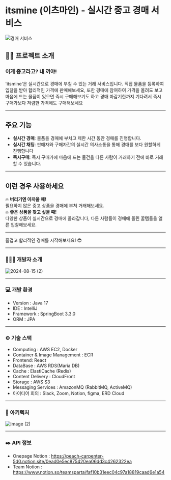 # itsmine (이츠마인) - 실시간 중고 경매 서비스

![경매 서비스](https://github.com/user-attachments/assets/6c8c9286-09f5-4c59-8ff0-8c7c176b0df1)

## 👨‍🏫 프로젝트 소개

### **이게 중고라고? 내 꺼야!**

'itsmine'은 실시간으로 경매에 부칠 수 있는 거래 서비스입니다. 직접 물품을 등록하여 입찰을 받아 합리적인 가격에 판매해보세요, 또한 경매에 참여하여 가격을 올려도 보고 마음에 드는 물품이 있으면 즉시 구매해보기도 하고 경매 마감기한까지 기다려서 즉시 구매가보다 저렴한 가격에도 구매해보세요

---

## 주요 기능

- **실시간 경매**: 물품을 경매에 부치고 제한 시간 동안 경매를 진행합니다.
- **실시간 채팅**: 판매자와 구매자간의 실시간 의사소통을 통해 경매를 보다 원할하게 진행합니다
- **즉시구매**: 즉시 구매가에 마음에 드는 물건을 다른 사람이 거래하기 전에 바로 거래할 수 있습니다.
  
---

## 이런 경우 사용하세요

🔥 **버리기엔 아까울 때!**  
필요하지 않은 중고 상품을 경매에 부쳐 거래해보세요.  
🔥 **좋은 상품을 찾고 싶을 때!**  
다양한 상품이 실시간으로 경매에 올라갑니다, 다른 사람들이 경매에 올린 꿀템들을 얼른 입찰해보세요.

---

즐겁고 합리적인 경매를 시작해보세요! 😎

---

### 🧑‍🤝‍🧑 개발자 소개

![2024-08-15 (2)](https://github.com/user-attachments/assets/5c15bfd7-3c67-445c-9d6b-8a8a09acdf5d)

---
### 💻 개발 환경
- Version : Java 17
- IDE : IntelliJ
- Framework : SpringBoot 3.3.0
- ORM : JPA
---
### ⚙️ 기술 스택
- Computing : AWS EC2, Docker
- Container & Image Management : ECR
- Frontend: React
- DataBase : AWS RDS(Maria DB)
- Cache : ElastiCache (Redis)
- Content Delivery : CloudFront
- Storage : AWS S3
- Messaging Services : AmazonMQ (RabbitMQ, ActiveMQ)
- 아이디어 회의 : Slack, Zoom, Notion, figma, ERD Cloud
---
### 🔌 아키텍처

![image (2)](https://github.com/user-attachments/assets/d9f0c049-c737-4d5f-80fc-3f4b1503d704)

---
### ✒️ API 정보
- Onepage Notion : https://peach-carpenter-5d0.notion.site/0ead0e5ec875420ea06dd3c4262322ea
- Team Notion : https://www.notion.so/teamsparta/faf10b31eec04c97a18819caad6e1a54
